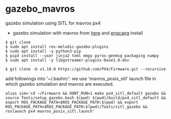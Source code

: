 # gazebo_mavros
gazebo simulation using SITL for mavros px4


+ gazebo simulation with mavros
from [here](https://dev.px4.io/v1.9.0/en/simulation/ros_interface.html) and [engcang](https://github.com/engcang/mavros-gazebo-application)
install
```
$ git clone 
$ sudo apt install ros-melodic-gazebo-plugins
$ sudo apt install -y python3-pip
$ pip3 install --user jinja2 toml empy pyros-genmsg packaging numpy
$ sudo apt install -y libgstreamer-plugins-base1.0-dev

$ git clone -b v1.10.0 https://github.com/PX4/Firmware.git --recursive
```

add followings into '~/.bashrc': we use 'mavros_posix_sitl' launch file in which gazebo simulation and mavros are executed.
```
alias sim='cd ~/Firmware && DONT_RUN=1 make px4_sitl_default gazebo && source Tools/setup_gazebo.bash $(pwd) $(pwd)/build/px4_sitl_default && export ROS_PACKAGE_PATH=$ROS_PACKAGE_PATH:$(pwd) && export ROS_PACKAGE_PATH=$ROS_PACKAGE_PATH:$(pwd)/Tools/sitl_gazebo && roslaunch px4 mavros_posix_sitl.launch'
```
